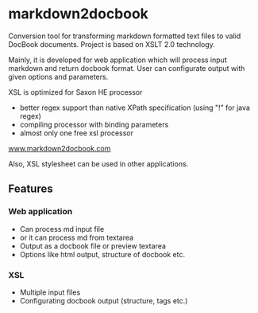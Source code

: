 markdown2docbook
================

Conversion tool for transforming markdown formatted text files to valid DocBook documents. Project is based on XSLT 2.0 technology.

Mainly, it is developed for web application which will process input markdown and return docbook format. User can configurate output with given options and parameters.

XSL is optimized for Saxon HE processor
 
 * better regex support than native XPath specification (using "!" for java regex)
 * compiling processor with binding parameters
 * almost only one free xsl processor

www.markdown2docbook.com

Also, XSL stylesheet can be used in other applications.

Features
--------

### Web application ###
* Can process md input file
* or it can process md from textarea
* Output as a docbook file or preview textarea
* Options like html output, structure of docbook etc.

### XSL ###
* Multiple input files
* Configurating docbook output (structure, tags etc.)
